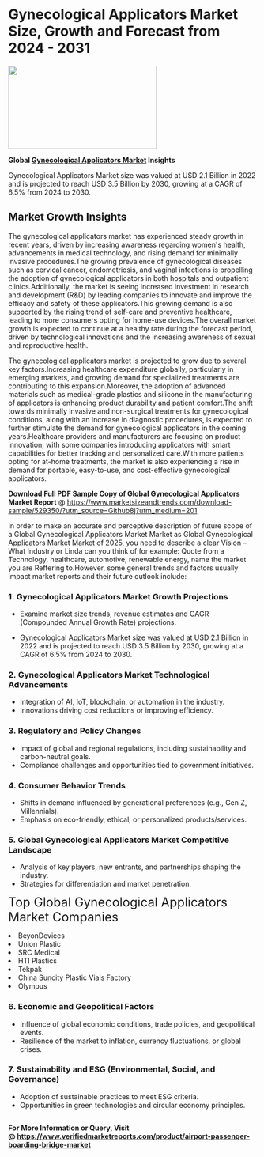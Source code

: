 <H1>Gynecological Applicators Market Size, Growth and Forecast from 2024 - 2031</H1><img class="aligncenter size-medium wp-image-584254" src="https://thirdeyenews.in/wp-content/uploads/2024/09/Global-Market-Research-300x168.jpeg" alt="" width="300" height="168" /><p><strong>Global&nbsp;<a href="https://www.marketsizeandtrends.com/download-sample/529350/?utm_source=Github8j?utm_medium=201">Gynecological Applicators Market</a> Insights</strong></p><p>Gynecological Applicators Market size was valued at USD 2.1 Billion in 2022 and is projected to reach USD 3.5 Billion by 2030, growing at a CAGR of 6.5% from 2024 to 2030.</p><p><h2>Market Growth Insights</h2> <p>The gynecological applicators market has experienced steady growth in recent years, driven by increasing awareness regarding women's health, advancements in medical technology, and rising demand for minimally invasive procedures.The growing prevalence of gynecological diseases such as cervical cancer, endometriosis, and vaginal infections is propelling the adoption of gynecological applicators in both hospitals and outpatient clinics.Additionally, the market is seeing increased investment in research and development (R&D) by leading companies to innovate and improve the efficacy and safety of these applicators.This growing demand is also supported by the rising trend of self-care and preventive healthcare, leading to more consumers opting for home-use devices.The overall market growth is expected to continue at a healthy rate during the forecast period, driven by technological innovations and the increasing awareness of sexual and reproductive health.</p> <p>The gynecological applicators market is projected to grow due to several key factors.Increasing healthcare expenditure globally, particularly in emerging markets, and growing demand for specialized treatments are contributing to this expansion.Moreover, the adoption of advanced materials such as medical-grade plastics and silicone in the manufacturing of applicators is enhancing product durability and patient comfort.The shift towards minimally invasive and non-surgical treatments for gynecological conditions, along with an increase in diagnostic procedures, is expected to further stimulate the demand for gynecological applicators in the coming years.Healthcare providers and manufacturers are focusing on product innovation, with some companies introducing applicators with smart capabilities for better tracking and personalized care.With more patients opting for at-home treatments, the market is also experiencing a rise in demand for portable, easy-to-use, and cost-effective gynecological applicators.</p> <p><span class=""><strong>Download Full PDF Sample Copy of Global Gynecological Applicators Market Report</strong> @ <a href="https://www.marketsizeandtrends.com/download-sample/529350/?utm_source=Github8j?utm_medium=201" target="_blank">https://www.marketsizeandtrends.com/download-sample/529350/?utm_source=Github8j?utm_medium=201</a></span></p><p>In order to make an accurate and perceptive description of future scope of a Global&nbsp;Gynecological Applicators Market Market as Global&nbsp;Gynecological Applicators Market Market of 2025, you need to describe a clear Vision &ndash; What Industry or Linda can you think of for example: Quote from a Technology, healthcare, automotive, renewable energy, name the market you are Reffering to.However, some general trends and factors usually impact market reports and their future outlook include:</p><h3>1.&nbsp;<strong>Gynecological Applicators Market Growth Projections</strong></h3><ul><li>Examine market size trends, revenue estimates and CAGR (Compounded Annual Growth Rate) projections.</li><li><p>Gynecological Applicators Market size was valued at USD 2.1 Billion in 2022 and is projected to reach USD 3.5 Billion by 2030, growing at a CAGR of 6.5% from 2024 to 2030.</p></li></ul><h3>2.&nbsp;<strong>Gynecological Applicators Market Technological Advancements</strong></h3><ul><li>Integration of AI, IoT, blockchain, or automation in the industry.</li><li>Innovations driving cost reductions or improving efficiency.</li></ul><h3>3.&nbsp;<strong>Regulatory and Policy Changes</strong></h3><ul><li>Impact of global and regional regulations, including sustainability and carbon-neutral goals.</li><li>Compliance challenges and opportunities tied to government initiatives.</li></ul><h3>4.&nbsp;<strong>Consumer Behavior Trends</strong></h3><ul><li>Shifts in demand influenced by generational preferences (e.g., Gen Z, Millennials).</li><li>Emphasis on eco-friendly, ethical, or personalized products/services.</li></ul><h3>5.&nbsp;<strong>Global Gynecological Applicators Market Competitive Landscape</strong></h3><ul><li>Analysis of key players, new entrants, and partnerships shaping the industry.</li><li>Strategies for differentiation and market penetration.</li></ul><p data-pm-slice="1 1 []"><span style="color: inherit; font-family: inherit; font-size: 25px;">Top Global Gynecological Applicators Market Companies</span></p><div class="" data-test-id=""><p><li>BeyonDevices</li><li> Union Plastic</li><li> SRC Medical</li><li> HTI Plastics</li><li> Tekpak</li><li> China Suncity Plastic Vials Factory</li><li> Olympus</li></p></div><h3>6.&nbsp;<strong>Economic and Geopolitical Factors</strong></h3><ul><li>Influence of global economic conditions, trade policies, and geopolitical events.</li><li>Resilience of the market to inflation, currency fluctuations, or global crises.</li></ul><h3>7.&nbsp;<strong>Sustainability and ESG (Environmental, Social, and Governance)</strong></h3><ul><li>Adoption of sustainable practices to meet ESG criteria.</li><li>Opportunities in green technologies and circular economy principles.</li></ul><h2><strong style="font-size: 14px;">For More Information or Query, Visit @&nbsp;</strong><a style="background-color: #ffffff; font-size: 14px;" href="https://www.marketsizeandtrends.com/report/gynecological-applicators-market/" target="_blank">https://www.verifiedmarketreports.com/product/airport-passenger-boarding-bridge-market</a></h2>